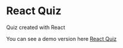 # React Quiz

Quiz created with React

You can see a demo version here <a href="http://stefanciobanu.com/reactjs-quiz/">React Quiz</a>
